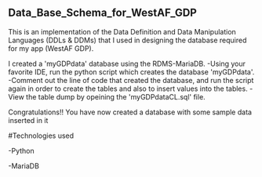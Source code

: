 ## Data_Base_Schema_for_WestAF_GDP

This is an implementation of the Data Definition and Data Manipulation Languages (DDLs &amp; DDMs) that I used in designing the database required for my app (WestAF GDP).  

I created a 'myGDPdata' database using the RDMS-MariaDB. 
-Using your favorite IDE, run the python script which creates the database 'myGDPdata'.
-Comment out the line of code that created the database, and run the script again in order to create the tables and also to insert values into the tables.
-View the table dump by opeining the 'myGDPdataCL.sql' file.

Congratulations!! You have now created a database with some sample data inserted in it

#Technologies used

-Python

-MariaDB
